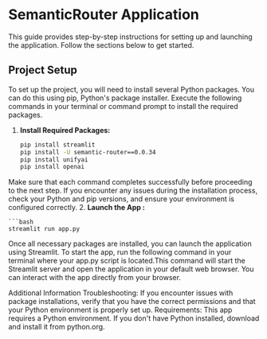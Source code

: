# SemanticRouter Application

This guide provides step-by-step instructions for setting up and launching the application. Follow the sections below to get started.

## Project Setup

To set up the project, you will need to install several Python packages. You can do this using pip, Python's package installer. Execute the following commands in your terminal or command prompt to install the required packages.

1. **Install Required Packages:**
   ```bash
   pip install streamlit
   pip install -U semantic-router==0.0.34
   pip install unifyai
   pip install openai
Make sure that each command completes successfully before proceeding to the next step. If you encounter any issues during the installation process, check your Python and pip versions, and ensure your environment is configured correctly.
2. **Launch the App :**


    ```bash
    streamlit run app.py

Once all necessary packages are installed, you can launch the application using Streamlit. To start the app, run the following command in your terminal where your app.py script is located.This command will start the Streamlit server and open the application in your default web browser. You can interact with the app directly from your browser.

  
Additional Information
Troubleshooting: If you encounter issues with package installations, verify that you have the correct permissions and that your Python environment is properly set up.
Requirements: This app requires a Python environment. If you don't have Python installed, download and install it from python.org.
